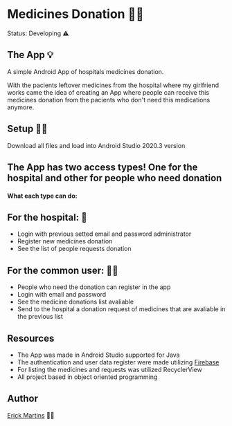 # Medicines Donation 💊🏥

Status: Developing ⚠️

## The App 💡

A simple Android App of hospitals medicines donation.

With the pacients leftover medicines from the hospital where my girlfriend works
came the idea of creating an App where people can receive this medicines donation 
from the pacients who don't need this medications anymore.

## Setup 👨‍💻

Download all files and load into Android Studio  2020.3 version

## The App has two access types! One for the hospital and other for people who need donation

#### What each type can do:

## For the hospital: 🏥

* Login with previous setted email and password administrator 
* Register new medicines donation
* See the list of people requests donation

## For the common user: 👨👩

* People who need the donation can register in the app
* Login with email and password
* See the medicine donations list avaliable
* Send to the hospital a donation request of medicines that are avaliable in the previous list

## Resources
* The App was made in Android Studio supported for Java
* The authentication and user data register were made utilizing <a href="https://firebase.google.com//">Firebase</a>
* For listing the medicines and requests was utilized RecyclerView
* All project based in object oriented programming

## Author
<a href="https://www.linkedin.com/in/erick-martins-09a967208/">Erick Martins</a> 🙋‍♂️

